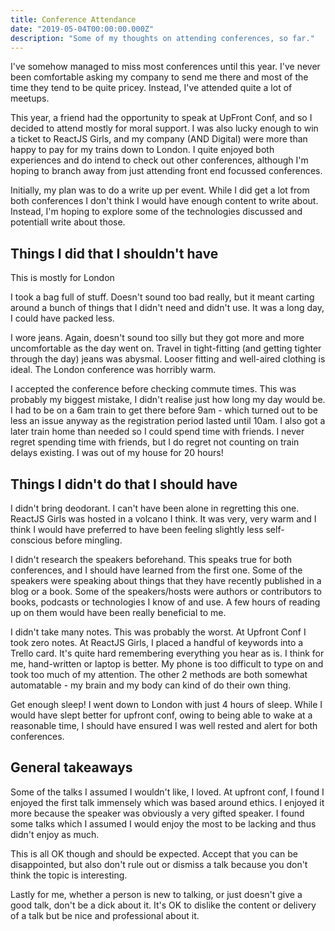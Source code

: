 ```yaml
---
title: Conference Attendance
date: "2019-05-04T00:00:00.000Z"
description: "Some of my thoughts on attending conferences, so far."
---
```


I've somehow managed to miss most conferences until this year.  I've never been comfortable asking my company to send me there and most of the time they tend to be quite pricey.  Instead, I've attended quite a lot of meetups.  

This year, a friend had the opportunity to speak at UpFront Conf, and so I decided to attend mostly for moral support.  I was also lucky enough to win a ticket to ReactJS Girls, and my company (AND Digital) were more than happy to pay for my trains down to London.  I quite enjoyed both experiences and do intend to check out other conferences, although I'm hoping to branch away from just attending front end focussed conferences.

Initially, my plan was to do a write up per event.  While I did get a lot from both conferences I don't think I would have enough content to write about.  Instead, I'm hoping to explore some of the technologies discussed and potentiall write about those.

## Things I did that I shouldn't have

This is mostly for London

I took a bag full of stuff.  Doesn't sound too bad really, but it meant carting around a bunch of things that I didn't need and didn't use.  It was a long day, I could have packed less.

I wore jeans.  Again, doesn't sound too silly but they got more and more uncomfortable as the day went on.  Travel in tight-fitting (and getting tighter through the day) jeans was abysmal.  Looser fitting and well-aired clothing is ideal.  The London conference was horribly warm.

I accepted the conference before checking commute times.
This was probably my biggest mistake, I didn't realise just how long my day would be.  I had to be on a 6am train to get there before 9am - which turned out to be less an issue anyway as the registration period lasted until 10am.  I also got a later train home than needed so I could spend time with friends.  I never regret spending time with friends, but I do regret not counting on train delays existing.  I was out of my house for 20 hours!

## Things I didn't do that I should have

I didn't bring deodorant.  I can't have been alone in regretting this one.  ReactJS Girls was hosted in a volcano I think.  It was very, very warm and I think I would have preferred to have been feeling slightly less self-conscious before mingling.

I didn't research the speakers beforehand.
This speaks true for both conferences, and I should have learned from the first one.  Some of the speakers were speaking about things that they have recently published in a blog or a book.  Some of the speakers/hosts were authors or contributors to books, podcasts or technologies I know of and use.
A few hours of reading up on them would have been really beneficial to me.

I didn't take many notes.
This was probably the worst.  At Upfront Conf I took zero notes.  At ReactJS Girls, I placed a handful of keywords into a Trello card.  It's quite hard remembering everything you hear as is. 
I think for me, hand-written or laptop is better.  My phone is too difficult to type on and took too much of my attention.  The other 2 methods are both somewhat automatable - my brain and my body can kind of do their own thing.

Get enough sleep! 
I went down to London with just 4 hours of sleep.  While I would have slept better for upfront conf, owing to being able to wake at a reasonable time, I should have ensured I was well rested and alert for both conferences.

## General takeaways

Some of the talks I assumed I wouldn't like, I loved.  At upfront conf, I found I enjoyed the first talk immensely which was based around ethics.  I enjoyed it more because the speaker was obviously a very gifted speaker.  I found some talks which I assumed I would enjoy the most to be lacking and thus didn't enjoy as much.

This is all OK though and should be expected.  Accept that you can be disappointed, but also don't rule out or dismiss a talk because you don't think the topic is interesting.

Lastly for me, whether a person is new to talking, or just doesn't give a good talk, don't be a dick about it.  It's OK to dislike the content or delivery of a talk but be nice and professional about it.